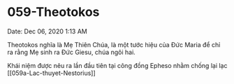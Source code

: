 # 059-Theotokos

Date: Dec 06, 2020 1:13 AM

Theotokos nghĩa là Mẹ Thiên Chúa, là một tước hiệu của Đức Maria để chỉ ra rằng Mẹ sinh ra Đức Giesu, chúa ngôi hai.

Khái niệm được nêu ra lần đầu tiên tại công đồng Epheso nhằm chống lại lạc  [[059a-Lac-thuyet-Nestorius]]